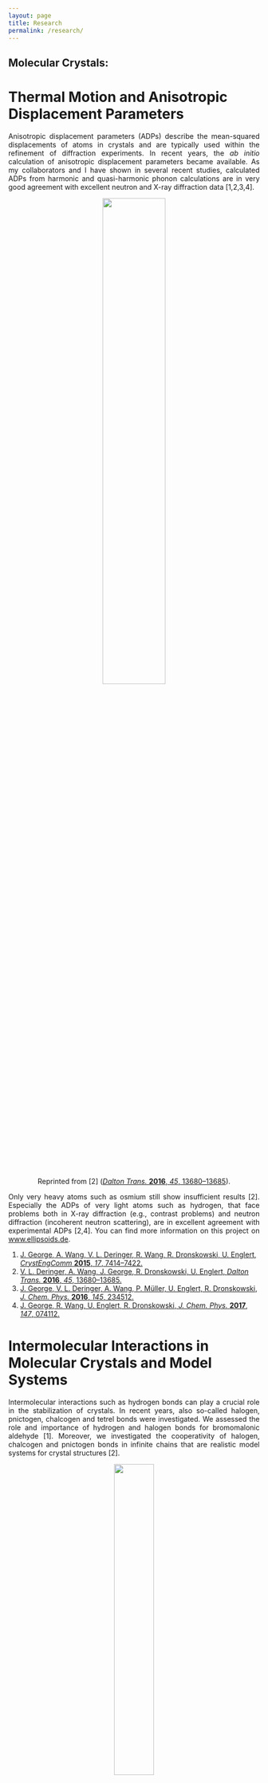 ```yaml
---
layout: page
title: Research 
permalink: /research/
---
```



Molecular Crystals:
--


Thermal Motion and Anisotropic Displacement Parameters 
==============

<p align="justify"> Anisotropic displacement parameters (ADPs) describe the mean-squared displacements of atoms in crystals and are typically used within the refinement of diffraction experiments. In recent years, the <em>ab initio</em> calculation of anisotropic displacement parameters became available. As my collaborators and I have shown in several recent studies, calculated ADPs from harmonic and quasi-harmonic phonon calculations are in very good agreement with excellent neutron and X-ray diffraction data [1,2,3,4].</p> 
<p align="center">
<img align="center" width="50%" src="../images/CrCO6_figures_Figure4.png">
<p align="center"> Reprinted from [2] (<a href="http://dx.doi.org/10.1039/C6DT02487D"><em>Dalton Trans.</em> <strong>2016</strong>, <em>45</em>, 13680–13685</a>).</p> 
</p>
<p align="justify">Only very heavy atoms such as osmium still show insufficient results [2]. Especially the ADPs of very light atoms such as hydrogen, that face problems both in X-ray diffraction (e.g., contrast problems) and neutron diffraction (incoherent neutron scattering), are in excellent agreement with experimental ADPs [2,4]. You can find more information on this project on <a href="http://www.ellipsoids.de">www.ellipsoids.de</a>.</p> 

1. [J. George, A. Wang, V. L. Deringer, R. Wang, R. Dronskowski, U. Englert, *CrystEngComm* **2015**, *17*, 7414–7422.](http://dx.doi.org/10.1039/C5CE01219H)
2. [V. L. Deringer, A. Wang, J. George, R. Dronskowski, U. Englert, *Dalton Trans.* **2016**, *45*, 13680–13685.](http://dx.doi.org/10.1039/C6DT02487D)
3. [J. George, V. L. Deringer, A. Wang, P. Müller, U. Englert, R. Dronskowski, *J. Chem. Phys.* **2016**, *145*, 234512.](http://dx.doi.org/10.1063/1.4972068)
4. [J. George, R. Wang, U. Englert, R. Dronskowski, *J. Chem. Phys.* **2017**, *147*, 074112.](http://dx.doi.org/10.1063/1.4985886)


Intermolecular Interactions in Molecular Crystals and Model Systems
=========
<p align="justify">Intermolecular interactions such as hydrogen bonds can play a crucial role in the stabilization of crystals. In recent years, also so-called halogen, pnictogen, chalcogen and tetrel bonds were investigated. We assessed the role and importance of hydrogen and halogen bonds for bromomalonic aldehyde [1]. Moreover, we investigated the cooperativity of halogen, chalcogen and pnictogen bonds in infinite chains that are realistic model systems for crystal structures [2].

<p align="center"><img align="center" width="40%" src="../images/icn.jpg"></p>
<center><p align="justify">Strengthening of halogen bonds from dimers to chains. Reprinted with permission from <a href=""><em>J. Phys. Chem. A</em> <strong>2014</strong>, <em>118</em>, 3193–3200</a>. Copyright 2014 American Chemical Society.</p></center>
This was one of the very first studies on the cooperativity of pnictogen bonds [2]. Also, the importance of chalcogen bonds in contrast to non-directional interactions in layered cyanides was investigated [3]. In a more recent study, both the cooperativity of tetrel bonds in infinite chain systems and the role of tetrel bonds for the crystal stabilisation was assessed [4].</p> 

1. [V. L. Deringer, F. Pan, J. George, P. Müller, R. Dronskowski, U. Englert, *CrystEngComm* **2014**, *16*, 135–138.](http://dx.doi.org/10.1039/C3CE41779D)
2. [J. George, V. L. Deringer, R. Dronskowski, *J. Phys. Chem. A* **2014**, *118*, 3193–3200.](http://dx.doi.org/10.1021/jp5015302)
3. [J. George, V. L. Deringer, R. Dronskowski, *Inorg. Chem.* **2015**, *54*, 956–962.](http://dx.doi.org/10.1021/ic5023328)
4. [J. George, R. Dronskowski, *J. Phys. Chem. A* **2017**, *121*, 1381–1387.](http://dx.doi.org/10.1021/acs.jpca.6b12732)


Charaterization of Newly Synthesized Molecular Crystals
========
<p align="justify">
Several collaborations with experimentalists lead to the successful structural determination and characterization of newly synthesized molecular crystals (guanidinates  [1-3], nitride chlorides [4], azides [5]). Periodic DFT calculations helped, e.g., with the determination of hydrogen positions and hydrogen ADPs. This is especially relevant for crystals with very heavy atoms (contrast problems in X-ray diffraction) and many hydrogen atoms (incoherent neutron scattering). Moreover, periodic DFT helped characterizing the electronic and phononic structure. 
</p>

1. [R. Missong, J. George, A. Houben, M. Hoelzel, R. Dronskowski, *Angew. Chem. Int. Ed.* **2015**, *54*, 12171–12175.](http://dx.doi.org/10.1002/anie.201507113)
2. [A. L. Görne, J. George, J. van Leusen, G. Dück, P. Jacobs, N. K. C. Muniraju, R. Dronskowski, *Inorg. Chem.* **2016**, *55*, 6161–6168.](http://dx.doi.org/10.1021/acs.inorgchem.6b00736)
3. [A. Görne, J. George, J. van Leusen, R. Dronskowski, *Inorganics*, **2017**, *5*, 10.](http://dx.doi.org/10.3390/inorganics5010010)
4. [X. Liu, J. George, S. Maintz, R. Dronskowski, *Angew. Chem. Int. Ed.* **2015**, *54*, 1954–1959.](http://dx.doi.org/10.1002/anie.201410987)
5. [Y. Li, J. George, X. Liu, R. Dronskowski, *Z. Anorg. Allg. Chem.* **2015**, *641*, 266–269.](http://dx.doi.org/10.1002/zaac.201400496)






